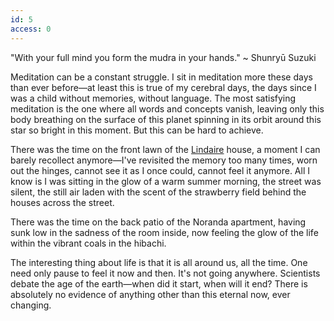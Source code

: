 ```yaml
---
id: 5
access: 0
---
```

"With your full mind you form the mudra in your hands." ~ Shunryū Suzuki

Meditation can be a constant struggle. I sit in meditation more these days than ever before—at least this is true of my cerebral days, the days since I was a child without memories, without language. The most satisfying meditation is the one where all words and concepts vanish, leaving only this body breathing on the surface of this planet spinning in its orbit around this star so bright in this moment. But this can be hard to achieve.

There was the time on the front lawn of the [Lindaire](Content/drafts/Lindaire.md)  house, a moment I can barely recollect anymore—I've revisited the memory too many times, worn out the hinges, cannot see it as I once could, cannot feel it anymore. All I know is I was sitting in the glow of a warm summer morning, the street was silent, the still air laden with the scent of the strawberry field behind the houses across the street.

There was the time on the back patio of the Noranda apartment, having sunk low in the sadness of the room inside, now feeling the glow of the life within the vibrant coals in the hibachi.

The interesting thing about life is that it is all around us, all the time. One need only pause to feel it now and then. It's not going anywhere. Scientists debate the age of the earth—when did it start, when will it end? There is absolutely no evidence of anything other than this eternal now, ever changing.